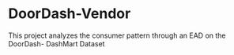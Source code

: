 # DoorDash-Vendor
This project analyzes the consumer pattern through an EAD on the DoorDash- DashMart Dataset
